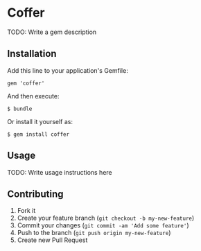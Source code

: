 # Coffer

TODO: Write a gem description

## Installation

Add this line to your application's Gemfile:

    gem 'coffer'

And then execute:

    $ bundle

Or install it yourself as:

    $ gem install coffer

## Usage

TODO: Write usage instructions here

## Contributing

1. Fork it
2. Create your feature branch (`git checkout -b my-new-feature`)
3. Commit your changes (`git commit -am 'Add some feature'`)
4. Push to the branch (`git push origin my-new-feature`)
5. Create new Pull Request
